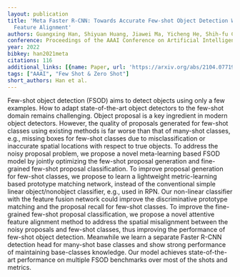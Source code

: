 ```yaml
---
layout: publication
title: 'Meta Faster R-CNN: Towards Accurate Few-shot Object Detection With Attentive
  Feature Alignment'
authors: Guangxing Han, Shiyuan Huang, Jiawei Ma, Yicheng He, Shih-fu Chang
conference: Proceedings of the AAAI Conference on Artificial Intelligence
year: 2022
bibkey: han2021meta
citations: 116
additional_links: [{name: Paper, url: 'https://arxiv.org/abs/2104.07719'}]
tags: ["AAAI", "Few Shot & Zero Shot"]
short_authors: Han et al.
---
```

Few-shot object detection (FSOD) aims to detect objects using only a few
examples. How to adapt state-of-the-art object detectors to the few-shot domain
remains challenging. Object proposal is a key ingredient in modern object
detectors. However, the quality of proposals generated for few-shot classes
using existing methods is far worse than that of many-shot classes, e.g.,
missing boxes for few-shot classes due to misclassification or inaccurate
spatial locations with respect to true objects. To address the noisy proposal
problem, we propose a novel meta-learning based FSOD model by jointly
optimizing the few-shot proposal generation and fine-grained few-shot proposal
classification. To improve proposal generation for few-shot classes, we propose
to learn a lightweight metric-learning based prototype matching network,
instead of the conventional simple linear object/nonobject classifier, e.g.,
used in RPN. Our non-linear classifier with the feature fusion network could
improve the discriminative prototype matching and the proposal recall for
few-shot classes. To improve the fine-grained few-shot proposal classification,
we propose a novel attentive feature alignment method to address the spatial
misalignment between the noisy proposals and few-shot classes, thus improving
the performance of few-shot object detection. Meanwhile we learn a separate
Faster R-CNN detection head for many-shot base classes and show strong
performance of maintaining base-classes knowledge. Our model achieves
state-of-the-art performance on multiple FSOD benchmarks over most of the shots
and metrics.